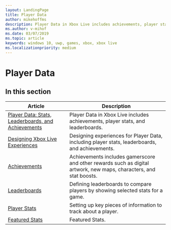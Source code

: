 ```yaml
---
layout: LandingPage
title: Player Data
author: mikehoffms
description: Player Data in Xbox Live includes achievements, player stats, and leaderboards.
ms.author: v-mihof
ms.date: 03/07/2019
ms.topic: article
keywords: windows 10, uwp, games, xbox, xbox live
ms.localizationpriority: medium
---
```


# Player Data


## In this section

| Article | Description |
|---------|-------------|
| [Player Data: Stats, Leaderboards, and Achievements](data-platform-for-stats-leaderboards-achievements.md) | Player Data in Xbox Live includes achievements, player stats, and leaderboards. |
| [Designing Xbox Live Experiences](designing-xbox-live-experiences.md) | Designing experiences for Player Data, including player stats, leaderboards, and achievements. |
| [Achievements](../achievements-2017/achievements.md) | Achievements includes gamerscore and other rewards such as digital artwork, new maps, characters, and stat boosts.|
| [Leaderboards](../leaderboards-and-stats-2017/leaderboards.md) | Defining leaderboards to compare players by showing selected stats for a game. |
| [Player Stats](../leaderboards-and-stats-2017/player-stats.md) | Setting up key pieces of information to track about a player. |
| [Featured Stats](../features/data/featured-stats/index.md) | Featured Stats. |
